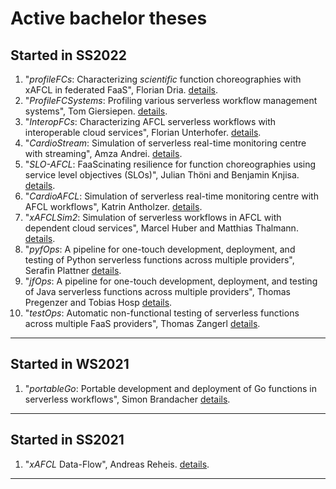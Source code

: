 # Active bachelor theses

## Started in SS2022

1. "*profileFCs*: Characterizing *scientific* function choreographies with xAFCL in federated FaaS", Florian Dria. [details](./profileFCSs.md).
1. "*ProfileFCSystems*: Profiling various serverless workflow management systems", Tom Giersiepen. [details](./profileFCSystems.md).
1. "*InteropFCs*: Characterizing AFCL serverless workflows with interoperable cloud services", Florian Unterhofer. [details](./InteropFCs.md).
1. "*CardioStream*: Simulation of serverless real-time monitoring centre with streaming", Amza Andrei. [details](./CardioStream.md).
1. "*SLO-AFCL*: FaaScinating resilience for function choreographies using service level objectives (SLOs)", Julian Thöni and Benjamin Knjisa. [details](./SLO-AFCL.md).
1. "*CardioAFCL*: Simulation of serverless real-time monitoring centre with AFCL workflows", Katrin Antholzer. [details](./CardioAFCL.md).
1. "*xAFCLSim2*: Simulation of serverless workflows in AFCL with dependent cloud services", Marcel Huber and Matthias Thalmann. [details](./xAFCLSim2.md).
1. "*pyfOps*: A pipeline for one-touch development, deployment, and testing of Python serverless functions across multiple providers", Serafin Plattner [details](./pyfOps.md).
1. "*jfOps*: A pipeline for one-touch development, deployment, and testing of Java serverless functions across multiple providers", Thomas Pregenzer and Tobias Hosp [details](./jfOps.md).
1. "*testOps*: Automatic non-functional testing of serverless functions across multiple FaaS providers", Thomas Zangerl [details](./testOps.md).
---

## Started in WS2021

1. "*portableGo*: Portable development and deployment of Go functions in serverless workflows", Simon Brandacher [details](./portableGo.md).
---

## Started in SS2021

1. "*xAFCL* Data-Flow", Andreas Reheis. [details](./xAFCLDataFlow.md).
---

